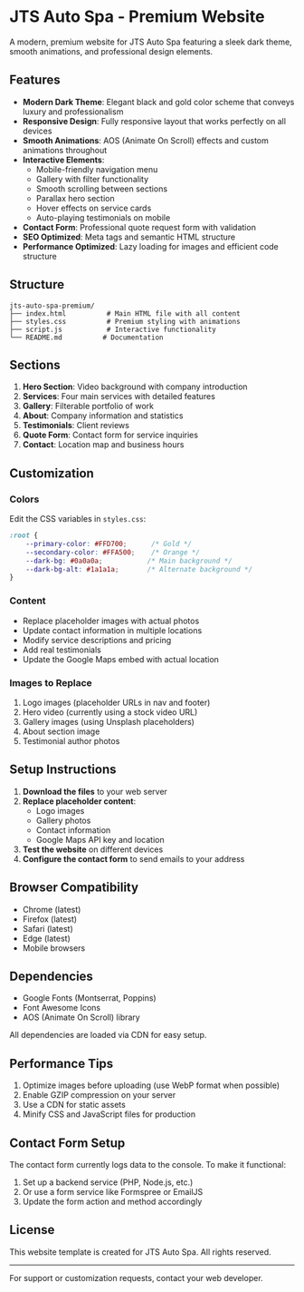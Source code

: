 # JTS Auto Spa - Premium Website

A modern, premium website for JTS Auto Spa featuring a sleek dark theme, smooth animations, and professional design elements.

## Features

- **Modern Dark Theme**: Elegant black and gold color scheme that conveys luxury and professionalism
- **Responsive Design**: Fully responsive layout that works perfectly on all devices
- **Smooth Animations**: AOS (Animate On Scroll) effects and custom animations throughout
- **Interactive Elements**: 
  - Mobile-friendly navigation menu
  - Gallery with filter functionality
  - Smooth scrolling between sections
  - Parallax hero section
  - Hover effects on service cards
  - Auto-playing testimonials on mobile
- **Contact Form**: Professional quote request form with validation
- **SEO Optimized**: Meta tags and semantic HTML structure
- **Performance Optimized**: Lazy loading for images and efficient code structure

## Structure

```
jts-auto-spa-premium/
├── index.html          # Main HTML file with all content
├── styles.css          # Premium styling with animations
├── script.js           # Interactive functionality
└── README.md          # Documentation
```

## Sections

1. **Hero Section**: Video background with company introduction
2. **Services**: Four main services with detailed features
3. **Gallery**: Filterable portfolio of work
4. **About**: Company information and statistics
5. **Testimonials**: Client reviews
6. **Quote Form**: Contact form for service inquiries
7. **Contact**: Location map and business hours

## Customization

### Colors
Edit the CSS variables in `styles.css`:
```css
:root {
    --primary-color: #FFD700;      /* Gold */
    --secondary-color: #FFA500;    /* Orange */
    --dark-bg: #0a0a0a;           /* Main background */
    --dark-bg-alt: #1a1a1a;       /* Alternate background */
}
```

### Content
- Replace placeholder images with actual photos
- Update contact information in multiple locations
- Modify service descriptions and pricing
- Add real testimonials
- Update the Google Maps embed with actual location

### Images to Replace
1. Logo images (placeholder URLs in nav and footer)
2. Hero video (currently using a stock video URL)
3. Gallery images (using Unsplash placeholders)
4. About section image
5. Testimonial author photos

## Setup Instructions

1. **Download the files** to your web server
2. **Replace placeholder content**:
   - Logo images
   - Gallery photos
   - Contact information
   - Google Maps API key and location
3. **Test the website** on different devices
4. **Configure the contact form** to send emails to your address

## Browser Compatibility

- Chrome (latest)
- Firefox (latest)
- Safari (latest)
- Edge (latest)
- Mobile browsers

## Dependencies

- Google Fonts (Montserrat, Poppins)
- Font Awesome Icons
- AOS (Animate On Scroll) library

All dependencies are loaded via CDN for easy setup.

## Performance Tips

1. Optimize images before uploading (use WebP format when possible)
2. Enable GZIP compression on your server
3. Use a CDN for static assets
4. Minify CSS and JavaScript files for production

## Contact Form Setup

The contact form currently logs data to the console. To make it functional:

1. Set up a backend service (PHP, Node.js, etc.)
2. Or use a form service like Formspree or EmailJS
3. Update the form action and method accordingly

## License

This website template is created for JTS Auto Spa. All rights reserved.

---

For support or customization requests, contact your web developer.
